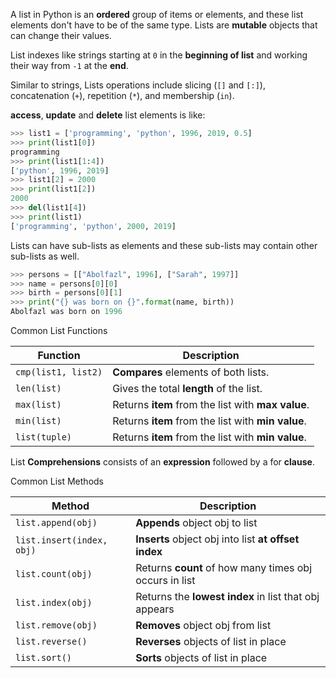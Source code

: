 A list in Python is an **ordered** group of items or elements, and
these list elements don't have to be of the same type. Lists are
**mutable** objects that can change their values.

List indexes like strings starting at `0` in the **beginning of
list** and working their way from `-1` at the **end**.

Similar to strings, Lists operations include slicing (`[]` and
`[:]`), concatenation (`+`), repetition (`*`), and membership (`in`).

**access**, **update** and **delete** list elements is like:
```python
>>> list1 = ['programming', 'python', 1996, 2019, 0.5]
>>> print(list1[0])
programming
>>> print(list1[1:4])
['python', 1996, 2019]
>>> list1[2] = 2000
>>> print(list1[2])
2000
>>> del(list1[4])
>>> print(list1)
['programming', 'python', 2000, 2019]
```

Lists can have sub-lists as elements and these sub-lists may
contain other sub-lists as well.
```python
>>> persons = [["Abolfazl", 1996], ["Sarah", 1997]]
>>> name = persons[0][0]
>>> birth = persons[0][1]
>>> print("{} was born on {}".format(name, birth))
Abolfazl was born on 1996
```

Common List Functions

| Function            | Description                                        |
| ------------------- | -------------------------------------------------- |
| `cmp(list1, list2)` | **Compares** elements of both lists.               |
| `len(list)`         | Gives the total **length** of the list.            |
| `max(list)`         | Returns **item** from the list with **max value**. |
| `min(list)`         | Returns **item** from the list with **min value**. |
| `list(tuple)`       | Returns **item** from the list with **min value**. |

List **Comprehensions** consists of an **expression** followed by a for
**clause**.

Common List Methods


| Method                    | Description                                            |
| ------------------------- | ------------------------------------------------------ |
| `list.append(obj)`        | **Appends** object obj to list                         |
| `list.insert(index, obj)` | **Inserts** object obj into list **at offset index**   |
| `list.count(obj)`         | Returns **count** of how many times obj occurs in list |
| `list.index(obj)`         | Returns the **lowest index** in list that obj appears  |
| `list.remove(obj)`        | **Removes** object obj from list                       |
| `list.reverse()`          | **Reverses** objects of list in place                  |
| `list.sort()`             | **Sorts** objects of list in place                     |
